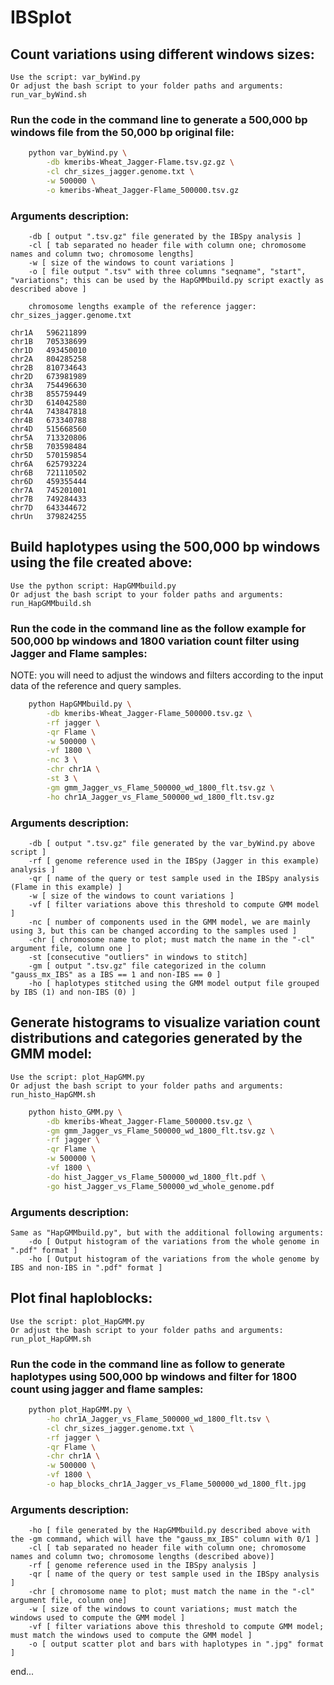 # IBSplot

## Count variations using different windows sizes:

	Use the script: var_byWind.py
	Or adjust the bash script to your folder paths and arguments: run_var_byWind.sh

### Run the code in the command line to generate a 500,000 bp windows file from the 50,000 bp original file:
```sh
	python var_byWind.py \
		-db kmeribs-Wheat_Jagger-Flame.tsv.gz.gz \
		-cl chr_sizes_jagger.genome.txt \
		-w 500000 \
		-o kmeribs-Wheat_Jagger-Flame_500000.tsv.gz
```
### Arguments description:
```
	-db [ output ".tsv.gz" file generated by the IBSpy analysis ]
	-cl [ tab separated no header file with column one; chromosome names and column two; chromosome lengths]
	-w [ size of the windows to count variations ]
	-o [ file output ".tsv" with three columns "seqname", "start", "variations"; this can be used by the HapGMMbuild.py script exactly as described above ]
```

```
	chromosome lengths example of the reference jagger: chr_sizes_jagger.genome.txt

chr1A	596211899
chr1B	705338699
chr1D	493450010
chr2A	804285258
chr2B	810734643
chr2D	673981989
chr3A	754496630
chr3B	855759449
chr3D	614042580
chr4A	743847818
chr4B	673340788
chr4D	515668560
chr5A	713320806
chr5B	703598484
chr5D	570159854
chr6A	625793224
chr6B	721110502
chr6D	459355444
chr7A	745201001
chr7B	749284433
chr7D	643344672
chrUn	379824255
```


## Build haplotypes using the 500,000 bp windows using the file created above:

	Use the python script: HapGMMbuild.py
	Or adjust the bash script to your folder paths and arguments: run_HapGMMbuild.sh

### Run the code in the command line as the follow example for 500,000 bp windows and 1800 variation count filter using Jagger and Flame samples:
NOTE: you will need to adjust the windows and filters according to the input data of the reference and query samples.

```sh
	python HapGMMbuild.py \
		-db kmeribs-Wheat_Jagger-Flame_500000.tsv.gz \
		-rf jagger \
		-qr Flame \
		-w 500000 \
		-vf 1800 \
		-nc 3 \
		-chr chr1A \
		-st 3 \
		-gm gmm_Jagger_vs_Flame_500000_wd_1800_flt.tsv.gz \
		-ho chr1A_Jagger_vs_Flame_500000_wd_1800_flt.tsv.gz

```
### Arguments description:
```
	-db [ output ".tsv.gz" file generated by the var_byWind.py above script ]
	-rf [ genome reference used in the IBSpy (Jagger in this example) analysis ]
	-qr [ name of the query or test sample used in the IBSpy analysis (Flame in this example) ]
	-w [ size of the windows to count variations ]
	-vf [ filter variations above this threshold to compute GMM model ]
	-nc [ number of components used in the GMM model, we are mainly using 3, but this can be changed according to the samples used ]
	-chr [ chromosome name to plot; must match the name in the "-cl" argument file, column one ]
	-st [consecutive "outliers" in windows to stitch]
	-gm [ output ".tsv.gz" file categorized in the column "gauss_mx_IBS" as a IBS == 1 and non-IBS == 0 ]
	-ho [ haplotypes stitched using the GMM model output file grouped by IBS (1) and non-IBS (0) ]
```


## Generate histograms to visualize variation count distributions and categories generated by the GMM model:

	Use the script: plot_HapGMM.py
	Or adjust the bash script to your folder paths and arguments: run_histo_HapGMM.sh

```sh
	python histo_GMM.py \
		-db kmeribs-Wheat_Jagger-Flame_500000.tsv.gz \
		-gm gmm_Jagger_vs_Flame_500000_wd_1800_flt.tsv.gz \
		-rf jagger \
		-qr Flame \
		-w 500000 \
		-vf 1800 \
		-do hist_Jagger_vs_Flame_500000_wd_1800_flt.pdf \
		-go hist_Jagger_vs_Flame_500000_wd_whole_genome.pdf
```
### Arguments description:
```
Same as "HapGMMbuild.py", but with the additional following arguments: 
	-do [ Output histogram of the variations from the whole genome in ".pdf" format ]
	-ho [ Output histogram of the variations from the whole genome by IBS and non-IBS in ".pdf" format ]
```


## Plot final haploblocks:

	Use the script: plot_HapGMM.py
	Or adjust the bash script to your folder paths and arguments: run_plot_HapGMM.sh
	
### Run the code in the command line as follow to generate haplotypes using 500,000 bp windows and filter for 1800 count using jagger and flame samples:
```sh
	python plot_HapGMM.py \
		-ho chr1A_Jagger_vs_Flame_500000_wd_1800_flt.tsv \
		-cl chr_sizes_jagger.genome.txt \
		-rf jagger \
		-qr Flame \
		-chr chr1A \
		-w 500000 \
		-vf 1800 \
		-o hap_blocks_chr1A_Jagger_vs_Flame_500000_wd_1800_flt.jpg
```

### Arguments description:
```
	-ho [ file generated by the HapGMMbuild.py described above with the -gm command, which will have the "gauss_mx_IBS" column with 0/1 ]
	-cl [ tab separated no header file with column one; chromosome names and column two; chromosome lengths (described above)]
	-rf [ genome reference used in the IBSpy analysis ]
	-qr [ name of the query or test sample used in the IBSpy analysis ]
	-chr [ chromosome name to plot; must match the name in the "-cl" argument file, column one]
	-w [ size of the windows to count variations; must match the windows used to compute the GMM model ]
	-vf [ filter variations above this threshold to compute GMM model; must match the windows used to compute the GMM model ]
	-o [ output scatter plot and bars with haplotypes in ".jpg" format ]

```
end...